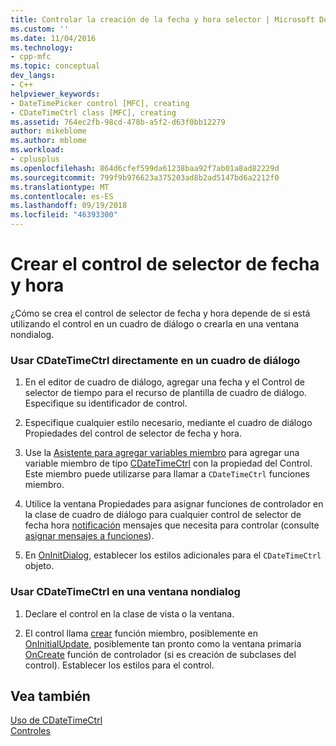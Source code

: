 ```yaml
---
title: Controlar la creación de la fecha y hora selector | Microsoft Docs
ms.custom: ''
ms.date: 11/04/2016
ms.technology:
- cpp-mfc
ms.topic: conceptual
dev_langs:
- C++
helpviewer_keywords:
- DateTimePicker control [MFC], creating
- CDateTimeCtrl class [MFC], creating
ms.assetid: 764ec2fb-98cd-478b-a5f2-d63f0bb12279
author: mikeblome
ms.author: mblome
ms.workload:
- cplusplus
ms.openlocfilehash: 864d6cfef599da61238baa92f7ab01a8ad82229d
ms.sourcegitcommit: 799f9b976623a375203ad8b2ad5147bd6a2212f0
ms.translationtype: MT
ms.contentlocale: es-ES
ms.lasthandoff: 09/19/2018
ms.locfileid: "46393300"
---
```

# <a name="creating-the-date-and-time-picker-control"></a>Crear el control de selector de fecha y hora

¿Cómo se crea el control de selector de fecha y hora depende de si está utilizando el control en un cuadro de diálogo o crearla en una ventana nondialog.

### <a name="to-use-cdatetimectrl-directly-in-a-dialog-box"></a>Usar CDateTimeCtrl directamente en un cuadro de diálogo

1. En el editor de cuadro de diálogo, agregar una fecha y el Control de selector de tiempo para el recurso de plantilla de cuadro de diálogo. Especifique su identificador de control.

1. Especifique cualquier estilo necesario, mediante el cuadro de diálogo Propiedades del control de selector de fecha y hora.

1. Use la [Asistente para agregar variables miembro](../ide/adding-a-member-variable-visual-cpp.md) para agregar una variable miembro de tipo [CDateTimeCtrl](../mfc/reference/cdatetimectrl-class.md) con la propiedad del Control. Este miembro puede utilizarse para llamar a `CDateTimeCtrl` funciones miembro.

1. Utilice la ventana Propiedades para asignar funciones de controlador en la clase de cuadro de diálogo para cualquier control de selector de fecha hora [notificación](../mfc/processing-notification-messages-in-date-and-time-picker-controls.md) mensajes que necesita para controlar (consulte [asignar mensajes a funciones](../mfc/reference/mapping-messages-to-functions.md)).

1. En [OnInitDialog](../mfc/reference/cdialog-class.md#oninitdialog), establecer los estilos adicionales para el `CDateTimeCtrl` objeto.

### <a name="to-use-cdatetimectrl-in-a-nondialog-window"></a>Usar CDateTimeCtrl en una ventana nondialog

1. Declare el control en la clase de vista o la ventana.

1. El control llama [crear](../mfc/reference/ctabctrl-class.md#create) función miembro, posiblemente en [OnInitialUpdate](../mfc/reference/cview-class.md#oninitialupdate), posiblemente tan pronto como la ventana primaria [OnCreate](../mfc/reference/cwnd-class.md#oncreate) función de controlador (si es creación de subclases del control). Establecer los estilos para el control.

## <a name="see-also"></a>Vea también

[Uso de CDateTimeCtrl](../mfc/using-cdatetimectrl.md)<br/>
[Controles](../mfc/controls-mfc.md)

